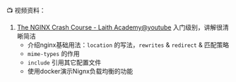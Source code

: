 📺 视频资料：

1. [The NGINX Crash Course - Laith Academy@youtube](https://www.youtube.com/watch?v=7VAI73roXaY) 入门级别，讲解很清晰简洁
   - 介绍nginx基础用法：`location` 的写法，`rewrites` & `redirect` & 匹配策略
   - `mime-types` 的作用
   - `include` 引用其它配置文件
   - 使用docker演示Nignx负载均衡的功能